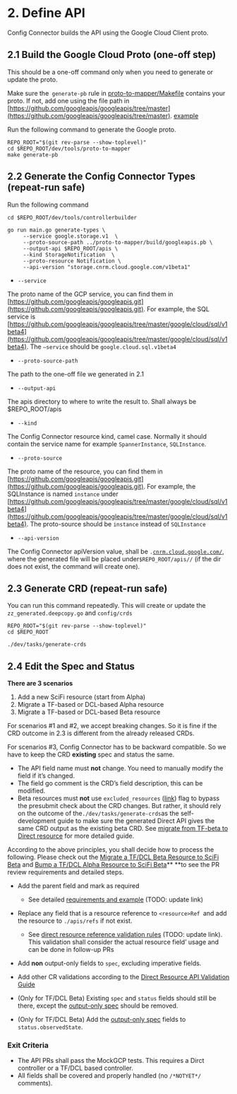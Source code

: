 # 2. Define API

Config Connector builds the API using the Google Cloud Client proto.   

## 2.1 Build the Google Cloud Proto (one-off step)

This should be a one-off command only when you need to generate or update the proto.

Make sure the` generate-pb` rule in [proto-to-mapper/Makefile](https://github.com/GoogleCloudPlatform/k8s-config-connector/blob/master/dev/tools/proto-to-mapper/Makefile#L2) contains your proto. If not, add one using the file path in [https://github.com/googleapis/googleapis/tree/master](https://github.com/googleapis/googleapis/tree/master). [example](https://github.com/GoogleCloudPlatform/k8s-config-connector/blob/6ce31faf38dfaf6f44dd964802f43f9228d5a869/dev/tools/proto-to-mapper/Makefile#L16)

Run the following command to generate the Google proto.


```
REPO_ROOT="$(git rev-parse --show-toplevel)"
cd $REPO_ROOT/dev/tools/proto-to-mapper
make generate-pb
```

## 2.2 Generate the Config Connector Types (repeat-run safe) 

Run the following command

```
cd $REPO_ROOT/dev/tools/controllerbuilder

go run main.go generate-types \
     --service google.storage.v1  \
     --proto-source-path ../proto-to-mapper/build/googleapis.pb \
     --output-api $REPO_ROOT/apis \
     --kind StorageNotification  \ 
     --proto-resource Notification \
     --api-version "storage.cnrm.cloud.google.com/v1beta1"
```

* `--service`

The proto name of the GCP service, you can find them in [https://github.com/googleapis/googleapis.git](https://github.com/googleapis/googleapis.git). For example, the SQL service is [https://github.com/googleapis/googleapis/tree/master/google/cloud/sql/v1beta4](https://github.com/googleapis/googleapis/tree/master/google/cloud/sql/v1beta4). The `–service` should be `google.cloud.sql.v1beta4`


* `--proto-source-path`

The path to the one-off file we generated in 2.1

* `--output-api`

The apis directory to where to write the result to. Shall always be   $REPO_ROOT/apis

* `--kind`

The Config Connector resource kind, camel case. Normally it should contain the service name for example `SpannerInstance`, `SQLInstance`.

* `--proto-source`

The proto name of the resource, you can find them in [https://github.com/googleapis/googleapis.git](https://github.com/googleapis/googleapis.git). For example, the SQLInstance is named `instance` under [https://github.com/googleapis/googleapis/tree/master/google/cloud/sql/v1beta4](https://github.com/googleapis/googleapis/tree/master/google/cloud/sql/v1beta4). The proto-source should be `instance` instead of `SQLInstance`

* `--api-version`

The Config Connector apiVersion value, shall be <code><service>.[cnrm.cloud.google.com/](http://cnrm.cloud.google.com/)<version></code>, where the generated file will be placed under<code>$REPO_ROOT/apis/<service>/<version></code> (if the dir does not exist, the command will create one).  


## 2.3 Generate CRD (repeat-run safe)

You can run this command repeatedly. This will create or update the `zz_generated.deepcopy.go` and `config/crds` 


```
REPO_ROOT="$(git rev-parse --show-toplevel)"
cd $REPO_ROOT

./dev/tasks/generate-crds
```

## 2.4 Edit the Spec and Status

**There are 3 scenarios**

1. Add a new SciFi resource (start from Alpha)
2. Migrate a TF-based or DCL-based Alpha resource 
3. Migrate a TF-based or DCL-based Beta resource

For scenarios #1 and #2, we accept breaking changes. So it is fine if the CRD outcome in 2.3 is different from the already released CRDs.

For scenarios #3, Config Connector has to be backward compatible. So we have to keep the CRD **existing** spec and status the same.

* The API field name must **not** change. You need to manually modify the field if it’s changed. 
* The field go comment is the CRD’s field description, this can be modified.
* Beta resources must **not** use  `excluded_resources` ([link](https://github.com/GoogleCloudPlatform/k8s-config-connector/blob/eca4722eac14047ed5e0879cdd89f313bdbc9d44/dev/tasks/generate-crds#L58)) flag to bypass the presubmit check about the CRD changes. But rather, it should rely on the outcome of the` ./dev/tasks/generate-crds `as the self-development guide to make sure the generated Direct API gives the same CRD output as the existing beta CRD. See [migrate from TF-beta to Direct resource](https://docs.google.com/document/d/1Az2yOr9dGHrj-IGvYEhGxjpajGmcd65mQ4OjsAQSXyE/edit?resourcekey=0-Mf91G-_QDqq6XEVzf_CnQQ&tab=t.0#heading=h.8mqswg27ngyc) for more detailed guide.

According to the above principles, you shall decide how to process the following. Please check out the [Migrate a TF/DCL Beta Resource to SciFi Beta](https://docs.google.com/document/d/1Az2yOr9dGHrj-IGvYEhGxjpajGmcd65mQ4OjsAQSXyE/edit?resourcekey=0-Mf91G-_QDqq6XEVzf_CnQQ&tab=t.0#heading=h.8mqswg27ngyc) and [Bump a TF/DCL Alpha Resource to SciFi Beta](https://docs.google.com/document/d/1Az2yOr9dGHrj-IGvYEhGxjpajGmcd65mQ4OjsAQSXyE/edit?resourcekey=0-Mf91G-_QDqq6XEVzf_CnQQ&tab=t.0#heading=h.t9v0v643cc5f)** **to see the PR review requirements and detailed steps.


* Add the parent field and mark as required

    * See detailed [requirements and example](../api-conventions/validations.md#rule-3-parent)  (TODO: update link)

* Replace any field that is a resource reference to `<resource>Ref `and add the resource to `./apis/refs` if not exist.` `

    * See [direct resource reference validation rules](https://github.com/yuwenma/k8s-config-connector/blob/resource-ref/docs/develop-resources/resource-reference.md)  (TODO: update link). This validation shall consider the actual resource field’ usage and can be done in follow-up PRs 

* Add **non** output-only fields to `spec`, excluding imperative fields.

* Add other CR validations according to the [Direct Resource API Validation Guide](../api-conventions/validations.md)

* (Only for TF/DCL Beta) Existing `spec` and `status` fields should still be there, except the [output-only spec](https://paste.googleplex.com/4694303066030080) should be removed. 


* (Only for TF/DCL Beta) Add the [output-only spec](https://paste.googleplex.com/4694303066030080) fields to `status.observedState`.

### Exit Criteria

* The API PRs shall pass the MockGCP tests. This requires a Dirct controller or a TF/DCL based controller.   
* All fields shall be covered and properly handled (no `/*NOTYET*/` comments). 
